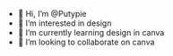 - 👋 Hi, I’m @Putypie
- 👀 I’m interested in design
- 🌱 I’m currently learning design in canva
- 💞️ I’m looking to collaborate on canva

<!---
Putypie/Putypie is a ✨ special ✨ repository because its `README.md` (this file) appears on your GitHub profile.
You can click the Preview link to take a look at your changes.
--->
